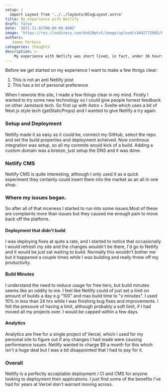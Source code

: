 ```yaml
---
setup: |
  import Layout from '../../layouts/BlogLayout.astro'
title: My experience with Netlify
draft: false
date: '2021-11-01T00:00:00.000Z'
image: 'https://res.cloudinary.com/dub20ptvt/image/upload/v1642772865/Blog%20Posts/k3tg0eh5261xex4oxn5u.webp'
authors:
   James Perkins
categories: thoughts
description: >-
    My experience with Netlify was short lived, in fact, under 36 hours before I returned to Vercel. This post describes how, and what happened to make me returned so quickly.
---
```


Before we get started on my experience I want to make a few thnigs clear:

1. This is not an anti Netlify post
2. This has a lot of personal preference

When I rewrote this site, I made a few things clear in my mind. Firstly I wanted to try some new technology so I could give people honest feedback on other Jamstack tech. So first up with Astro + Svelte which uses a bit of Next.js style tech (getStaticProps) and I wanted to give Netlify a try again.

### Setup and Deployment

Netlify made it as easy as it could be, connect my GitHub, select the repo and set the build properties and deployment acheived. Now continous integration was setup, so all my commits would kick of a build. Adding a custom domain was a breeze, just setup the DNS and it was done.

### Netlify CMS

Netlify CMS is quite interesting, although I only used it as a quick experiment they certainly could insert them into the market as an all in one shop.

### Where my issues began.

So after all of that niceness I started to run into some issues.Most of these are complaints more than issues but they caused me enough pain to move back off the platform.

#### Deployment that didn't build

I was deploying fixes at quite a rate, and I started to notice that occasionally I would refresh my site and the changes wouldn't be there, I'd go to Netlify and it would be just sat waiting to build. Normally this wouldn't bother me but it happened a couple times while I was building and really threw off my productivity.

#### Build Minutes

I understand the need to reduce usage for free tiers, but build minutes seems like an oddity to me. I feel like Netlify could of just set a limit on amount of builds a day e.g "100" and max build time to "x minutes". I used 10% in less than 24 hrs while I was finishing bug fixes and improvements. I felt the pressure of having a limit, although probably a soft limit, if I had moved all my projects over. I would be capped within a few days.

#### Analytics

Analytics are free for a single project of Vercel, which I used for my personal site to figure out if any changes I had made were causing performance issues. Netlify wanted to charge $9 a month for this which isn't a huge deal but I was a bit disappointed that I had to pay for it.

### Overall

Netlify is a perfectly acceptable deployment / CI and CMS for anyone looking to deployment their applications. I just find some of the benefits I've had for years at Vercel don't warrant moving across.
